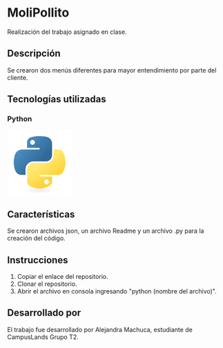 # MoliPollito

Realización del trabajo asignado en clase.

## Descripción

Se crearon dos menús diferentes para mayor entendimiento por parte del cliente.

## Tecnologías utilizadas

### Python

![alt text](image.png)

## Características

Se crearon archivos json, un archivo Readme y un archivo .py para la creación del código.

## Instrucciones

1. Copiar el enlace del repositorio.
2. Clonar el repositorio.
3. Abrir el archivo en consola ingresando "python (nombre del archivo)".

## Desarrollado por

El trabajo fue desarrollado por Alejandra Machuca, estudiante de CampusLands Grupo T2.
